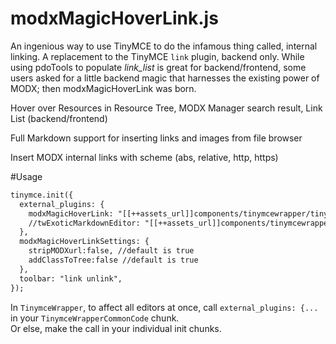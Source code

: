 # modxMagicHoverLink.js
An ingenious way to use TinyMCE to do the infamous thing called, internal linking.
A replacement to the TinyMCE `link` plugin, backend only.
While using pdoTools to populate *link_list* is great for backend/frontend, some users asked for a little backend magic that harnesses the existing power of MODX; then modxMagicHoverLink was born.

Hover over Resources in Resource Tree, MODX Manager search result, Link List (backend/frontend)

Full Markdown support for inserting links and images from file browser

Insert MODX internal links with scheme (abs, relative, http, https)

#Usage
```html
tinymce.init({
  external_plugins: {
    modxMagicHoverLink: "[[++assets_url]]components/tinymcewrapper/tinymceplugins/modxMagicHoverLink.js"
    //twExoticMarkdownEditor: "[[++assets_url]]components/tinymcewrapper/tinymceplugins/twExoticMarkdownEditor.js" //works flawlessly with this plugin to output Markdown syntax
  },
  modxMagicHoverLinkSettings: {
    stripMODXurl:false, //default is true
    addClassToTree:false //default is true
  },
  toolbar: "link unlink",
});
  ```
  In `TinymceWrapper`, to affect all editors at once, call `external_plugins: {...` in your `TinymceWrapperCommonCode` chunk.<br> Or else, make the call in your individual init chunks.

